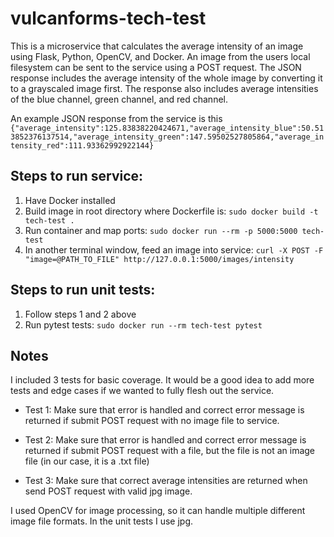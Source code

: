 # vulcanforms-tech-test
This is a microservice that calculates the average intensity of an image using Flask, Python, OpenCV, and Docker. An image from the users local filesystem can be sent to the service using a POST request. The JSON response includes the average intensity of the whole image by converting it to a grayscaled image first. The response also includes average intensities of the blue channel, green channel, and red channel.

An example JSON response from the service is this
``` {"average_intensity":125.83838220424671,"average_intensity_blue":50.513852376137514,"average_intensity_green":147.59502527805864,"average_intensity_red":111.93362992922144} ```

## Steps to run service:
1. Have Docker installed
2. Build image in root directory where Dockerfile is: ```sudo docker build -t tech-test . ```
3. Run container and map ports: ```sudo docker run --rm -p 5000:5000 tech-test```
4. In another terminal window, feed an image into service: ```curl -X POST -F "image=@PATH_TO_FILE" http://127.0.0.1:5000/images/intensity```

## Steps to run unit tests:
1. Follow steps 1 and 2 above
2. Run pytest tests: ```sudo docker run --rm tech-test pytest```

## Notes
I included 3 tests for basic coverage. It would be a good idea to add more tests and edge cases if we wanted to fully flesh out the service.

* Test 1: Make sure that error is handled and correct error message is returned if submit POST request with no image file to service.

* Test 2: Make sure that error is handled and correct error message is returned if submit POST request with a file, but the file is not an image file (in our case, it is a .txt file)

* Test 3: Make sure that correct average intensities are returned when send POST request with valid jpg image.

I used OpenCV for image processing, so it can handle multiple different image file formats. In the unit tests I use jpg. 
